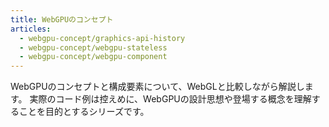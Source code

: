 ```yaml
---
title: WebGPUのコンセプト
articles:
  - webgpu-concept/graphics-api-history
  - webgpu-concept/webgpu-stateless
  - webgpu-concept/webgpu-component
---
```


WebGPUのコンセプトと構成要素について、WebGLと比較しながら解説します。
実際のコード例は控えめに、WebGPUの設計思想や登場する概念を理解することを目的とするシリーズです。
